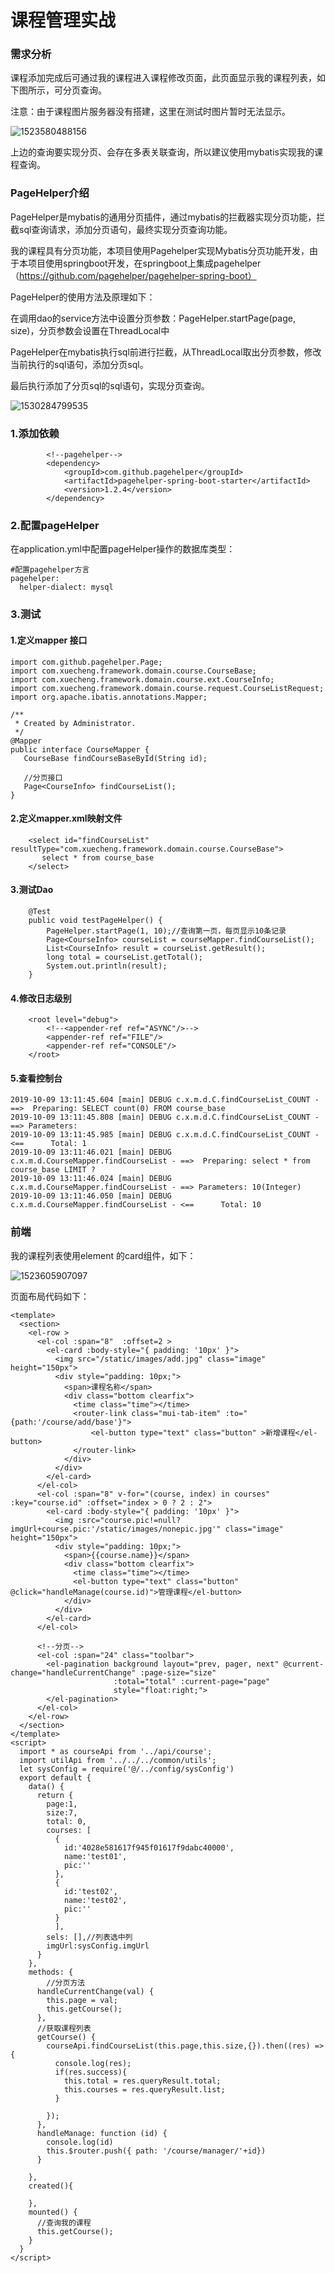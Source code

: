 # 课程管理实战

### 需求分析

课程添加完成后可通过我的课程进入课程修改页面，此页面显示我的课程列表，如下图所示，可分页查询。

  注意：由于课程图片服务器没有搭建，这里在测试时图片暂时无法显示。

![1523580488156](file:///E:/%E4%BC%A0%E6%99%BA%E5%B7%A5%E4%BD%9C/%E5%AD%A6%E6%88%90%E5%9C%A8%E7%BA%BF/HTML%E7%89%88%E6%9C%AC%E5%AD%A6%E6%88%90%E8%AE%B2%E4%B9%89/day07-%E8%AF%BE%E7%A8%8B%E7%AE%A1%E7%90%86%E5%AE%9E%E6%88%98/images/1523580488156.png)

上边的查询要实现分页、会存在多表关联查询，所以建议使用mybatis实现我的课程查询。

### PageHelper介绍

PageHelper是mybatis的通用分页插件，通过mybatis的拦截器实现分页功能，拦截sql查询请求，添加分页语句，最终实现分页查询功能。

我的课程具有分页功能，本项目使用Pagehelper实现Mybatis分页功能开发，由于本项目使用springboot开发，在springboot上集成pagehelper（https://github.com/pagehelper/pagehelper-spring-boot）

PageHelper的使用方法及原理如下：

在调用dao的service方法中设置分页参数：PageHelper.startPage(page, size)，分页参数会设置在ThreadLocal中

PageHelper在mybatis执行sql前进行拦截，从ThreadLocal取出分页参数，修改当前执行的sql语句，添加分页sql。

最后执行添加了分页sql的sql语句，实现分页查询。

![1530284799535](file:///E:/%E4%BC%A0%E6%99%BA%E5%B7%A5%E4%BD%9C/%E5%AD%A6%E6%88%90%E5%9C%A8%E7%BA%BF/HTML%E7%89%88%E6%9C%AC%E5%AD%A6%E6%88%90%E8%AE%B2%E4%B9%89/day07-%E8%AF%BE%E7%A8%8B%E7%AE%A1%E7%90%86%E5%AE%9E%E6%88%98/images/1530284799535.png)

### 1.添加依赖

```
        <!--pagehelper-->
        <dependency>
            <groupId>com.github.pagehelper</groupId>
            <artifactId>pagehelper-spring-boot-starter</artifactId>
            <version>1.2.4</version>
        </dependency>
```

### 2.配置pageHelper

在application.yml中配置pageHelper操作的数据库类型：

```
#配置pagehelper方言
pagehelper:
  helper-dialect: mysql
```

### 3.测试

#### 1.定义mapper 接口

```
import com.github.pagehelper.Page;
import com.xuecheng.framework.domain.course.CourseBase;
import com.xuecheng.framework.domain.course.ext.CourseInfo;
import com.xuecheng.framework.domain.course.request.CourseListRequest;
import org.apache.ibatis.annotations.Mapper;

/**
 * Created by Administrator.
 */
@Mapper
public interface CourseMapper {
   CourseBase findCourseBaseById(String id);

   //分页接口
   Page<CourseInfo> findCourseList();
}
```

#### 2.定义mapper.xml映射文件

```
    <select id="findCourseList" resultType="com.xuecheng.framework.domain.course.CourseBase">
       select * from course_base
    </select>
```

#### 3.测试Dao

```
    @Test
    public void testPageHelper() {
        PageHelper.startPage(1, 10);//查询第一页，每页显示10条记录
        Page<CourseInfo> courseList = courseMapper.findCourseList();
        List<CourseInfo> result = courseList.getResult();
        long total = courseList.getTotal();
        System.out.println(result);
    }
```

#### 4.修改日志级别

```
    <root level="debug">
        <!--<appender-ref ref="ASYNC"/>-->
        <appender-ref ref="FILE"/>
        <appender-ref ref="CONSOLE"/>
    </root>
```

#### 5.查看控制台

```
2019-10-09 13:11:45.604 [main] DEBUG c.x.m.d.C.findCourseList_COUNT - ==>  Preparing: SELECT count(0) FROM course_base 
2019-10-09 13:11:45.808 [main] DEBUG c.x.m.d.C.findCourseList_COUNT - ==> Parameters: 
2019-10-09 13:11:45.985 [main] DEBUG c.x.m.d.C.findCourseList_COUNT - <==      Total: 1
2019-10-09 13:11:46.021 [main] DEBUG c.x.m.d.CourseMapper.findCourseList - ==>  Preparing: select * from course_base LIMIT ? 
2019-10-09 13:11:46.024 [main] DEBUG c.x.m.d.CourseMapper.findCourseList - ==> Parameters: 10(Integer)
2019-10-09 13:11:46.050 [main] DEBUG c.x.m.d.CourseMapper.findCourseList - <==      Total: 10
```

### 前端

我的课程列表使用element 的card组件，如下：

![1523605907097](file:///E:/%E4%BC%A0%E6%99%BA%E5%B7%A5%E4%BD%9C/%E5%AD%A6%E6%88%90%E5%9C%A8%E7%BA%BF/HTML%E7%89%88%E6%9C%AC%E5%AD%A6%E6%88%90%E8%AE%B2%E4%B9%89/day07-%E8%AF%BE%E7%A8%8B%E7%AE%A1%E7%90%86%E5%AE%9E%E6%88%98/images/1523605907097.png)

页面布局代码如下：

```
<template>
  <section>
    <el-row >
      <el-col :span="8"  :offset=2 >
        <el-card :body-style="{ padding: '10px' }">
          <img src="/static/images/add.jpg" class="image" height="150px">
          <div style="padding: 10px;">
            <span>课程名称</span>
            <div class="bottom clearfix">
              <time class="time"></time>
              <router-link class="mui-tab-item" :to="{path:'/course/add/base'}">
                  <el-button type="text" class="button" >新增课程</el-button>
              </router-link>
            </div>
          </div>
        </el-card>
      </el-col>
      <el-col :span="8" v-for="(course, index) in courses" :key="course.id" :offset="index > 0 ? 2 : 2">
        <el-card :body-style="{ padding: '10px' }">
          <img :src="course.pic!=null?imgUrl+course.pic:'/static/images/nonepic.jpg'" class="image" height="150px">
          <div style="padding: 10px;">
            <span>{{course.name}}</span>
            <div class="bottom clearfix">
              <time class="time"></time>
              <el-button type="text" class="button" @click="handleManage(course.id)">管理课程</el-button>
            </div>
          </div>
        </el-card>
      </el-col>

      <!--分页-->
      <el-col :span="24" class="toolbar">
        <el-pagination background layout="prev, pager, next" @current-change="handleCurrentChange" :page-size="size"
                       :total="total" :current-page="page"
                       style="float:right;">
        </el-pagination>
      </el-col>
    </el-row>
  </section>
</template>
<script>
  import * as courseApi from '../api/course';
  import utilApi from '../../../common/utils';
  let sysConfig = require('@/../config/sysConfig')
  export default {
    data() {
      return {
        page:1,
        size:7,
        total: 0,
        courses: [
          {
            id:'4028e581617f945f01617f9dabc40000',
            name:'test01',
            pic:''
          },
          {
            id:'test02',
            name:'test02',
            pic:''
          }
          ],
        sels: [],//列表选中列
        imgUrl:sysConfig.imgUrl
      }
    },
    methods: {
        //分页方法
      handleCurrentChange(val) {
        this.page = val;
        this.getCourse();
      },
      //获取课程列表
      getCourse() {
        courseApi.findCourseList(this.page,this.size,{}).then((res) => {
          console.log(res);
          if(res.success){
            this.total = res.queryResult.total;
            this.courses = res.queryResult.list;
          }

        });
      },
      handleManage: function (id) {
        console.log(id)
        this.$router.push({ path: '/course/manager/'+id})
      }

    },
    created(){

    },
    mounted() {
      //查询我的课程
      this.getCourse();
    }
  }
</script>
```

